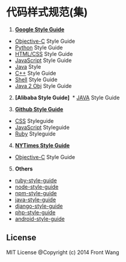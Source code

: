 代码样式规范(集)
=================

1. __[Google Style Guide](http://code.google.com/p/google-styleguide/)__
  * [Objective-C](https://google.github.io/styleguide/objcguide.xml) Style Guide
  * [Python](https://google.github.io/styleguide/pyguide.html) Style Guide
  * [HTML/CSS](https://google.github.io/styleguide/htmlcssguide.html) Style Guide
  * [JavaScript](https://google.github.io/styleguide/jsguide.html) Style Guide
  * [Java](https://google.github.io/styleguide/javaguide.html) Style
  * [C++](https://google.github.io/styleguide/cppguide.html) Style Guide
  * [Shell](https://google.github.io/styleguide/shell.xml) Style Guide
  * [Java 2 Obj](http://code.google.com/p/j2objc/wiki/JavaConversions) Style Guide
  
2. __[Alibaba Style Guide]__
  * [JAVA](https://github.com/wangqianfront/coding-styleguide/blob/master/阿里巴巴Java开发手册.pdf) Style Guide 
  
  
3. __[Github Style Guide](https://github.com/styleguide)__
  * [CSS](https://github.com/styleguide/css) Styleguide
  * [JavaScript](https://github.com/styleguide/javascript) Styleguide
  * [Ruby](https://github.com/styleguide/ruby) Styleguide

4. __[NYTimes Style Guide](http://open.blogs.nytimes.com/2013/08/01/objectively-stylish/?_php=true&_type=blogs&_r=0)__
  * [Objective-C](https://github.com/NYTimes/objective-c-style-guide) Style Guide

5. __Others__
  * [ruby-style-guide](https://github.com/bbatsov/ruby-style-guide)
  * [node-style-guide](https://github.com/cnodejs/nodeclub)
  * [npm-style-guide](https://www.npmjs.org/doc/coding-style.html)
  * [java-style-guide](http://geosoft.no/development/javastyle.html#Layout%20of%20the%20Recommendations)
  * [django-style-guide](https://docs.djangoproject.com/en/dev/internals/contributing/writing-code/coding-style/)
  * [php-style-guide](http://framework.zend.com/manual/1.12/en/coding-standard.coding-style.html)
  * [android-style-guide](https://source.android.com/source/code-style.html)

## License 

MIT License @Copyright (c) 2014 Front Wang
